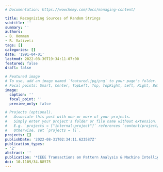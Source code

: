 ```yaml
---
# Documentation: https://wowchemy.com/docs/managing-content/

title: Recognizing Sources of Random Strings
subtitle: ''
summary: ''
authors:
- B. Oommen
- R. Valiveti
tags: []
categories: []
date: '1991-04-01'
lastmod: 2022-08-30T19:34:11-07:00
featured: false
draft: false

# Featured image
# To use, add an image named `featured.jpg/png` to your page's folder.
# Focal points: Smart, Center, TopLeft, Top, TopRight, Left, Right, BottomLeft, Bottom, BottomRight.
image:
  caption: ''
  focal_point: ''
  preview_only: false

# Projects (optional).
#   Associate this post with one or more of your projects.
#   Simply enter your project's folder or file name without extension.
#   E.g. `projects = ["internal-project"]` references `content/project/deep-learning/index.md`.
#   Otherwise, set `projects = []`.
projects: []
publishDate: '2022-08-31T02:34:11.623587Z'
publication_types:
- '2'
abstract: ''
publication: '*IEEE Transactions on Pattern Analysis & Machine Intelligence*'
doi: 10.1109/34.88575
---
```

